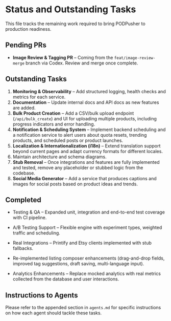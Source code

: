 # Status and Outstanding Tasks

This file tracks the remaining work required to bring PODPusher to production readiness.

## Pending PRs

- **Image Review & Tagging PR** – Coming from the `feat/image-review-merge` branch via Codex. Review and merge once complete.

## Outstanding Tasks

1. **Monitoring & Observability** – Add structured logging, health checks and metrics for each service.
2. **Documentation** – Update internal docs and API docs as new features are added.
3. **Bulk Product Creation** – Add a CSV/bulk upload endpoint (`/api/bulk_create`) and UI for uploading multiple products, including progress indicators and error handling.
4. **Notification & Scheduling System** – Implement backend scheduling and a notification service to alert users about quota resets, trending products, and scheduled posts or product launches.
5. **Localization & Internationalization (i18n)** – Extend translation support beyond current pages and adapt currency formats for different locales.
6. Maintain architecture and schema diagrams.
7. **Stub Removal** – Once integrations and features are fully implemented and tested, remove any placeholder or stubbed logic from the codebase.
8. **Social Media Generator** – Add a service that produces captions and images for social posts based on product ideas and trends.

## Completed
- Testing & QA – Expanded unit, integration and end-to-end test coverage with CI pipeline.
- A/B Testing Support – Flexible engine with experiment types, weighted traffic and scheduling.
- Real Integrations – Printify and Etsy clients implemented with stub fallbacks.

- Re-implemented listing composer enhancements (drag-and-drop fields, improved tag suggestions, draft saving, multi-language input).
- Analytics Enhancements – Replace mocked analytics with real metrics collected from the database and user interactions.

## Instructions to Agents

Please refer to the appended section in `agents.md` for specific instructions on how each agent should tackle these tasks.